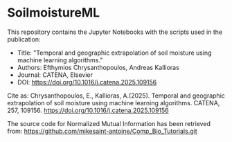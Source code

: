 # SoilmoistureML
This repository contains the Jupyter Notebooks with the scripts used in the publication: 
- Title: "Temporal and geographic extrapolation of soil moisture using machine learning algorithms."
- Authors: Efthymios Chrysanthopoulos, Andreas Kallioras
- Journal: CATENA, Elsevier
- DOI: https://doi.org/10.1016/j.catena.2025.109156 

Cite as: Chrysanthopoulos, E., Kallioras, A.(2025). Temporal and geographic extrapolation of soil moisture using machine learning algorithms. CATENA, 257, 109156. https://doi.org/10.1016/j.catena.2025.109156 

The source code for Normalized Mutual Information has been retrieved from: https://github.com/mikesaint-antoine/Comp_Bio_Tutorials.git
